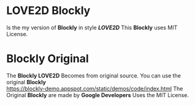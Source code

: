 # LOVE2D Blockly

Is the my version of **Blockly** in style ***LOVE2D***
This **Blockly** uses MIT License.


# Blockly Original
The **Blockly LOVE2D** Becomes from original source. You can use the original **Blockly**           
https://blockly-demo.appspot.com/static/demos/code/index.html
The Original **Blockly** are made by **Google Developers**
Uses the MIT License.
